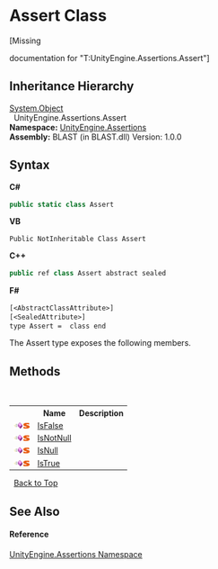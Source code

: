 # Assert Class
 

\[Missing <summary> documentation for "T:UnityEngine.Assertions.Assert"\]


## Inheritance Hierarchy
<a href="https://docs.microsoft.com/dotnet/api/system.object" target="_blank" rel="noopener noreferrer">System.Object</a><br />&nbsp;&nbsp;UnityEngine.Assertions.Assert<br />
**Namespace:**&nbsp;<a href="f46574f3-85ba-e5fc-cb18-dccbe2ba9bd7.md">UnityEngine.Assertions</a><br />**Assembly:**&nbsp;BLAST (in BLAST.dll) Version: 1.0.0

## Syntax

**C#**<br />
``` C#
public static class Assert
```

**VB**<br />
``` VB
Public NotInheritable Class Assert
```

**C++**<br />
``` C++
public ref class Assert abstract sealed
```

**F#**<br />
``` F#
[<AbstractClassAttribute>]
[<SealedAttribute>]
type Assert =  class end
```

The Assert type exposes the following members.


## Methods
&nbsp;<table><tr><th></th><th>Name</th><th>Description</th></tr><tr><td>![Public method](media/pubmethod.gif "Public method")![Static member](media/static.gif "Static member")</td><td><a href="d133ba73-952c-e842-7a22-10536502c5e6.md">IsFalse</a></td><td /></tr><tr><td>![Public method](media/pubmethod.gif "Public method")![Static member](media/static.gif "Static member")</td><td><a href="7bd66391-5b6b-c071-2d7b-38aaa295b8bb.md">IsNotNull</a></td><td /></tr><tr><td>![Public method](media/pubmethod.gif "Public method")![Static member](media/static.gif "Static member")</td><td><a href="18a56739-2e68-9f80-d6d1-3157f5eebc03.md">IsNull</a></td><td /></tr><tr><td>![Public method](media/pubmethod.gif "Public method")![Static member](media/static.gif "Static member")</td><td><a href="e5a031ad-6b87-cc6c-2c4d-4c4a83db695a.md">IsTrue</a></td><td /></tr></table>&nbsp;
<a href="#assert-class">Back to Top</a>

## See Also


#### Reference
<a href="f46574f3-85ba-e5fc-cb18-dccbe2ba9bd7.md">UnityEngine.Assertions Namespace</a><br />